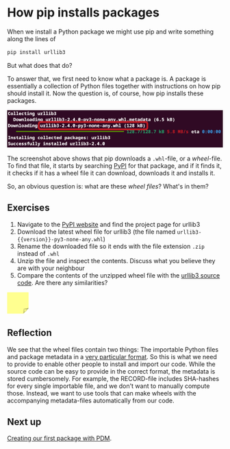# How pip installs packages

When we install a Python package we might use pip and write something along the lines of

```bash
pip install urllib3
```

But what does that do?

To answer that, we first need to know what a package is.
A package is essentially a collection of Python files together with instructions on how pip should install it.
Now the question is, of course, how pip installs these packages.

![Screenshot from running pip where the line "Downloading urllib3-2.4.0-py3-none-any.whl"](../../../assets/pip.png)

The screenshot above shows that pip downloads a `.whl`-file, or a *wheel*-file.
To find that file, it starts by searching [PyPI](https://pypi.org/) for that package, and if it finds it, it checks if it has a wheel file it can download, downloads it and installs it.

So, an obvious question is: what are these *wheel files*? What's in them?

## Exercises

1. Navigate to the [PyPI website](https://pypi.org/) and find the project page for urllib3
2. Download the latest wheel file for urllib3 (the file named `urllib3-{{version}}-py3-none-any.whl`)
3. Rename the downloaded file so it ends with the file extension `.zip` instead of `.whl`
4. Unzip the file and inspect the contents. Discuss what you believe they are with your neighbour
5. Compare the contents of the unzipped wheel file with the [urllib3 source code](https://github.com/urllib3/urllib3). Are there any similarities?

<img src="../../../assets/post_it_yellow.svg" alt="Illustraiton of a pink post it note" width="50px" />

## Reflection

We see that the wheel files contain two things: The importable Python files and package metadata in a [very particular format](https://packaging.python.org/en/latest/specifications/core-metadata/).
So this is what we need to provide to enable other people to install and import our code.
While the source code can be easy to provide in the correct format, the metadata is stored cumbersomely.
For example, the RECORD-file includes SHA-hashes for every single importable file, and we don't want to manually compute those.
Instead, we want to use tools that can make wheels with the accompanying metadata-files automatically from our code.

## Next up
[Creating our first package with PDM](./03-our-first-package.md).

